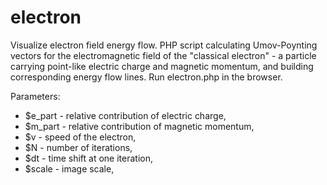 # electron
Visualize electron field energy flow.
PHP script calculating Umov-Poynting vectors for the electromagnetic field of the "classical electron" - a particle carrying point-like electric charge and magnetic momentum,
and building corresponding energy flow lines. Run electron.php in the browser.

Parameters:
- $e_part - relative contribution of electric charge, 
- $m_part - relative contribution of magnetic momentum,
- $v - speed of the electron,
- $N - number of iterations,
- $dt - time shift at one iteration,
- $scale - image scale, 
